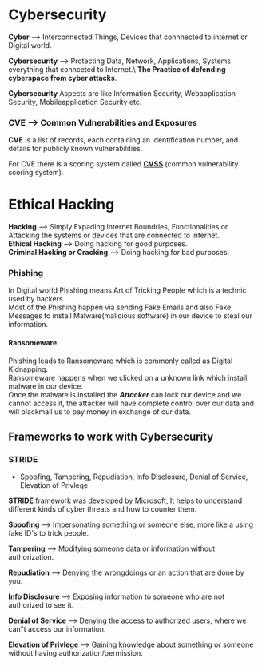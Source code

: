 # Cybersecurity

 **Cyber** --> Interconnected Things, Devices that connnected to internet or Digital world.
 
**Cybersecurity** --> Protecting Data, Network, Applications, Systems everything that connceted to Internet.\ 
**The Practice of defending cyberspace from cyber attacks**.

**Cybersecurity** Aspects are like Information Security, Webapplication Security, Mobileapplication Security etc.

### CVE --> Common Vulnerabilities and Exposures
**CVE** is a list of records, each containing an identification number, and details for publicly known vulnerabilities.

For CVE there is a scoring system called **[CVSS](https://www.cvedetails.com/)** (common vulnerability scoring system).


# Ethical Hacking

**Hacking** --> Simply Expading Internet Boundries, Functionalities or Attacking the systems or devices that are connected to internet.\
**Ethical Hacking** --> Doing hacking for good purposes.\
**Criminal Hacking or Cracking** --> Doing hacking for bad purposes.

### Phishing
In Digital world Phishing means Art of Tricking People which is a technic used by hackers.\
Most of the Phishing happen via sending Fake Emails and also Fake Messages to install Malware(malicious software) in our device to steal our information.

#### Ransomeware
Phishing leads to Ransomeware which is commonly called as Digital Kidnapping.\
Ransomeware happens when we clicked on a unknown link which install malware in our device.\
Once the malware is installed the ***Attacker*** can lock our device and we cannot access it, the attacker will have complete control over our data and will blackmail us to pay money in exchange of our data.

## Frameworks to work with Cybersecurity

### STRIDE
- Spoofing, Tampering, Repudiation, Info Disclosure, Denial of Service, Elevation of Privlege

**STRIDE** framework was developed by Microsoft, It helps to understand different kinds of cyber threats and how to counter them.

**Spoofing** --> Impersonating something or someone else, more like a using fake ID's to trick people.

**Tampering** --> Modifying someone data or information without authorization.

**Repudiation** --> Denying the wrongdoings or an action that are done by you.

**Info Disclosure** --> Exposing information to someone who are not authorized to see it.

**Denial of Service** --> Denying the access to authorized users, where we can"t access our information.

**Elevation of Privlege** --> Gaining knowledge about something or someone without having authorization/permission.
